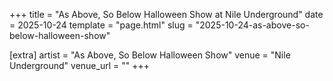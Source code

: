 +++
title = "As Above, So Below Halloween Show at Nile Underground"
date = 2025-10-24
template = "page.html"
slug = "2025-10-24-as-above-so-below-halloween-show"

[extra]
artist = "As Above, So Below Halloween Show"
venue = "Nile Underground"
venue_url = ""
+++
